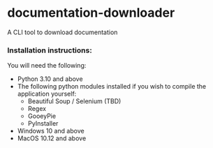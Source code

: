 # documentation-downloader
A CLI tool to download documentation 
### Installation instructions:
You will need the following:
- Python 3.10 and above
- The following python modules installed if you wish to compile the application yourself:
	- Beautiful Soup / Selenium (TBD)
	- Regex
	- GooeyPie
	- PyInstaller
- Windows 10 and above
- MacOS 10.12 and above

